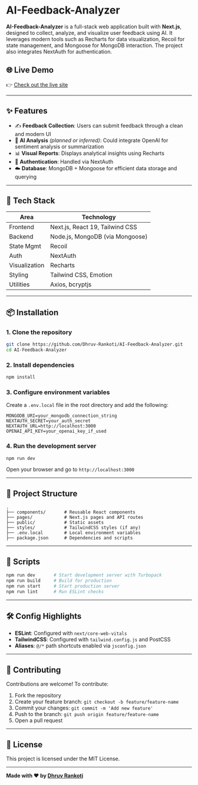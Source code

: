 # AI-Feedback-Analyzer

**AI-Feedback-Analyzer** is a full-stack web application built with **Next.js**, designed to collect, analyze, and visualize user feedback using AI. It leverages modern tools such as Recharts for data visualization, Recoil for state management, and Mongoose for MongoDB interaction. The project also integrates NextAuth for authentication.

## 🌐 Live Demo

👉 [Check out the live site](https://ai-feedback-analyzer-9rew.vercel.app)

---

## ✨ Features

- ✍️ **Feedback Collection**: Users can submit feedback through a clean and modern UI
- 🤖 **AI Analysis** *(planned or inferred)*: Could integrate OpenAI for sentiment analysis or summarization
- 📊 **Visual Reports**: Displays analytical insights using Recharts
- 🔐 **Authentication**: Handled via NextAuth
- ☁️ **Database**: MongoDB + Mongoose for efficient data storage and querying

---

## 🚀 Tech Stack

| Area | Technology |
|------|------------|
| Frontend | Next.js, React 19, Tailwind CSS |
| Backend | Node.js, MongoDB (via Mongoose) |
| State Mgmt | Recoil |
| Auth | NextAuth |
| Visualization | Recharts |
| Styling | Tailwind CSS, Emotion |
| Utilities | Axios, bcryptjs |

---

## 📦 Installation

### 1. Clone the repository

```bash
git clone https://github.com/Dhruv-Rankoti/AI-Feedback-Analyzer.git
cd AI-Feedback-Analyzer
```

### 2. Install dependencies

```bash
npm install
```

### 3. Configure environment variables

Create a `.env.local` file in the root directory and add the following:

```env
MONGODB_URI=your_mongodb_connection_string
NEXTAUTH_SECRET=your_auth_secret
NEXTAUTH_URL=http://localhost:3000
OPENAI_API_KEY=your_openai_key_if_used
```

### 4. Run the development server

```bash
npm run dev
```

Open your browser and go to `http://localhost:3000`

---

## 📁 Project Structure

```
.
├── components/       # Reusable React components
├── pages/            # Next.js pages and API routes
├── public/           # Static assets
├── styles/           # TailwindCSS styles (if any)
├── .env.local        # Local environment variables
├── package.json      # Dependencies and scripts
```

---

## 🧪 Scripts

```bash
npm run dev       # Start development server with Turbopack
npm run build     # Build for production
npm run start     # Start production server
npm run lint      # Run ESLint checks
```

---

## 🛠 Config Highlights

- **ESLint**: Configured with `next/core-web-vitals`
- **TailwindCSS**: Configured with `tailwind.config.js` and PostCSS
- **Aliases**: `@/*` path shortcuts enabled via `jsconfig.json`

---

## 🤝 Contributing

Contributions are welcome! To contribute:

1. Fork the repository
2. Create your feature branch: `git checkout -b feature/feature-name`
3. Commit your changes: `git commit -m 'Add new feature'`
4. Push to the branch: `git push origin feature/feature-name`
5. Open a pull request

---

## 📄 License

This project is licensed under the MIT License.

---

**Made with ❤️ by [Dhruv Rankoti](https://github.com/Dhruv-Rankoti)**